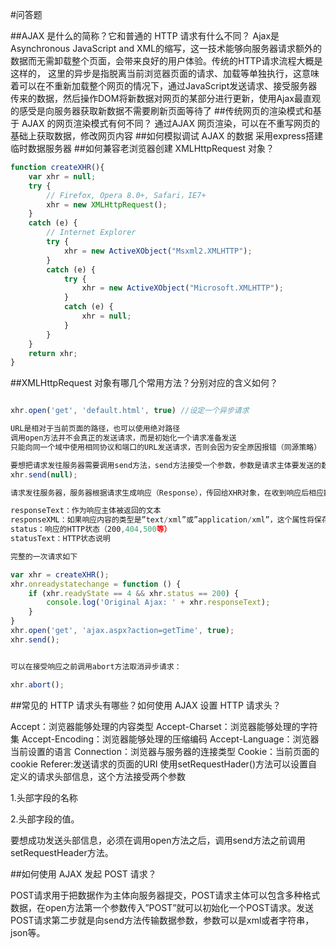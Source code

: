 #问答题

##AJAX 是什么的简称？它和普通的 HTTP 请求有什么不同？
Ajax是Asynchronous JavaScript and XML的缩写，这一技术能够向服务器请求额外的数据而无需卸载整个页面，会带来良好的用户体验。传统的HTTP请求流程大概是这样的，
这里的异步是指脱离当前浏览器页面的请求、加载等单独执行，这意味着可以在不重新加载整个网页的情况下，通过JavaScript发送请求、接受服务器传来的数据，然后操作DOM将新数据对网页的某部分进行更新，使用Ajax最直观的感受是向服务器获取新数据不需要刷新页面等待了
##传统网页的渲染模式和基于 AJAX 的网页渲染模式有何不同？
通过AJAX 网页渲染，可以在不重写网页的基础上获取数据，修改网页内容
##如何模拟调试 AJAX 的数据
采用express搭建临时数据服务器
##如何兼容老浏览器创建 XMLHttpRequest 对象？
```javascript
function createXHR(){
    var xhr = null;
    try {
        // Firefox, Opera 8.0+, Safari，IE7+
        xhr = new XMLHttpRequest();
    }
    catch (e) {
        // Internet Explorer
        try {
            xhr = new ActiveXObject("Msxml2.XMLHTTP");
        }
        catch (e) {
            try {
                xhr = new ActiveXObject("Microsoft.XMLHTTP");
            }
            catch (e) {
                xhr = null;
            }
        }
    }
    return xhr;
}
```
##XMLHttpRequest 对象有哪几个常用方法？分别对应的含义如何？
```javascript

xhr.open('get', 'default.html', true) //设定一个异步请求

URL是相对于当前页面的路径，也可以使用绝对路径
调用open方法并不会真正的发送请求，而是初始化一个请求准备发送
只能向同一个域中使用相同协议和端口的URL发送请求，否则会因为安全原因报错（同源策略）

要想把请求发往服务器需要调用send方法，send方法接受一个参数，参数是请求主体要发送的数据，如果不需要发送数据则传入null，在调用send方法之后请求被发往服务器，如下
xhr.send(null);

请求发往服务器，服务器根据请求生成响应（Response），传回给XHR对象，在收到响应后相应数据会填充到XHR对象的属性，有四个相关属性会被填充：

responseText：作为响应主体被返回的文本
responseXML：如果响应内容的类型是”text/xml”或”application/xml”，这个属性将保存包含着相应数据的XML文档
status：响应的HTTP状态（200,404,500等）
statusText：HTTP状态说明

完整的一次请求如下

var xhr = createXHR();
xhr.onreadystatechange = function () {
    if (xhr.readyState == 4 && xhr.status == 200) {
        console.log('Original Ajax: ' + xhr.responseText);
    }
}
xhr.open('get', 'ajax.aspx?action=getTime', true);
xhr.send();


可以在接受响应之前调用abort方法取消异步请求：

xhr.abort();

```
##常见的 HTTP 请求头有哪些？如何使用 AJAX 设置 HTTP 请求头？

Accept：浏览器能够处理的内容类型
Accept-Charset：浏览器能够处理的字符集
Accept-Encoding：浏览器能够处理的压缩编码
Accept-Language：浏览器当前设置的语言
Connection：浏览器与服务器的连接类型
Cookie：当前页面的cookie
Referer:发送请求的页面的URI
使用setRequestHader()方法可以设置自定义的请求头部信息，这个方法接受两个参数

1.头部字段的名称

2.头部字段的值。

要想成功发送头部信息，必须在调用open方法之后，调用send方法之前调用setRequestHeader方法。

##如何使用 AJAX 发起 POST 请求？

POST请求用于把数据作为主体向服务器提交，POST请求主体可以包含多种格式数据，在open方法第一个参数传入”POST”就可以初始化一个POST请求。发送POST请求第二步就是向send方法传输数据参数，参数可以是xml或者字符串，json等。

